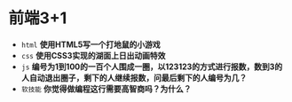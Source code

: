 # 前端3+1
- `html` **使用HTML5写一个打地鼠的小游戏**
- `css` **使用CSS3实现的湖面上日出动画特效**
- `js` **编号为1到100的一百个人围成一圈，以123123的方式进行报数，数到3的人自动退出圈子，剩下的人继续报数，问最后剩下的人编号为几？**
- `软技能` **你觉得做编程这行需要高智商吗？为什么？**
